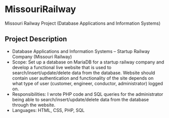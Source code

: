 # MissouriRailway
Missouri Railway Project (Database Applications and Information Systems)
## Project Description
* Database Applications and Information Systems – Startup Railway Company (Missouri Railway)
* Scope: Set up a database on MariaDB for a startup railway company and develop a functional live website that is used to   search/insert/update/delete data from the database. Website should contain user authentication and functionality of the site depends on what type of user (customer, engineer, conductor, administrator) logged on.
* Responsibilities: I wrote PHP code and SQL queries for the administrator being able to search/insert/update/delete data from the database through the website.
* Languages: HTML, CSS, PHP, SQL

